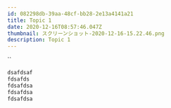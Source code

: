 ```yaml
---
id: 082298db-39aa-48cf-bb28-2e13a4141a21
title: Topic 1
date: 2020-12-16T08:57:46.047Z
thumbnail: スクリーンショット-2020-12-16-15.22.46.png
description: Topic 1
---
```

``

```javascript
dsafdsaf
fdsafds
fdsafdsa
fdsafdsa
fdsafdsa
```